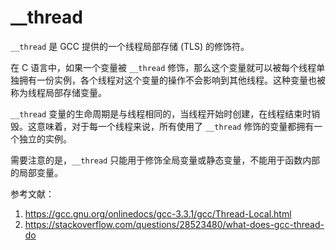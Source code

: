 # __thread

`__thread` 是 GCC 提供的一个线程局部存储 (TLS) 的修饰符。

在 C 语言中，如果一个变量被 `__thread` 修饰，那么这个变量就可以被每个线程单独拥有一份实例，各个线程对这个变量的操作不会影响到其他线程。这种变量也被称为线程局部存储变量。

`__thread` 变量的生命周期是与线程相同的，当线程开始时创建，在线程结束时销毁。这意味着，对于每一个线程来说，所有使用了 `__thread` 修饰的变量都拥有一个独立的实例。

需要注意的是，`__thread` 只能用于修饰全局变量或静态变量，不能用于函数内部的局部变量。

参考文献：

1. <https://gcc.gnu.org/onlinedocs/gcc-3.3.1/gcc/Thread-Local.html>
2. <https://stackoverflow.com/questions/28523480/what-does-gcc-thread-do>
